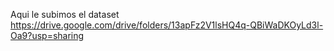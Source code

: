 Aqui le subimos el dataset
https://drive.google.com/drive/folders/13apFz2V1lsHQ4q-QBiWaDKOyLd3l-Oa9?usp=sharing
